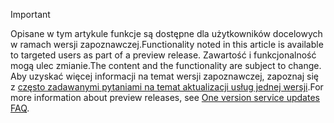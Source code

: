 > [!IMPORTANT]
> <span data-ttu-id="983ba-101">Opisane w tym artykule funkcje są dostępne dla użytkowników docelowych w ramach wersji zapoznawczej.</span><span class="sxs-lookup"><span data-stu-id="983ba-101">Functionality noted in this article is available to targeted users as part of a preview release.</span></span> <span data-ttu-id="983ba-102">Zawartość i funkcjonalność mogą ulec zmianie.</span><span class="sxs-lookup"><span data-stu-id="983ba-102">The content and the functionality are subject to change.</span></span> <span data-ttu-id="983ba-103">Aby uzyskać więcej informacji na temat wersji zapoznawczej, zapoznaj się z [często zadawanymi pytaniami na temat aktualizacji usług jednej wersji](https://docs.microsoft.com/dynamics365/unified-operations/fin-and-ops/get-started/one-version).</span><span class="sxs-lookup"><span data-stu-id="983ba-103">For more information about preview releases, see [One version service updates FAQ](https://docs.microsoft.com/dynamics365/unified-operations/fin-and-ops/get-started/one-version).</span></span>

